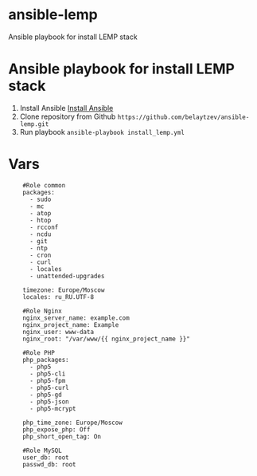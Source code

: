 # ansible-lemp
Ansible playbook for install LEMP stack

# Ansible playbook for install LEMP stack
1. Install Ansible [Install Ansible](http://docs.ansible.com/ansible/intro_installation.html)
2. Clone repository from Github `https://github.com/belaytzev/ansible-lemp.git`
3. Run playbook `ansible-playbook install_lemp.yml`

# Vars
```
    #Role common
    packages:
      - sudo
      - mc
      - atop
      - htop
      - rcconf
      - ncdu
      - git
      - ntp
      - cron
      - curl
      - locales
      - unattended-upgrades

    timezone: Europe/Moscow
    locales: ru_RU.UTF-8

    #Role Nginx
    nginx_server_name: example.com
    nginx_project_name: Example
    nginx_user: www-data
    nginx_root: "/var/www/{{ nginx_project_name }}"

    #Role PHP
    php_packages:
      - php5
      - php5-cli
      - php5-fpm
      - php5-curl
      - php5-gd
      - php5-json
      - php5-mcrypt

    php_time_zone: Europe/Moscow
    php_expose_php: Off
    php_short_open_tag: On

    #Role MySQL
    user_db: root
    passwd_db: root
```
